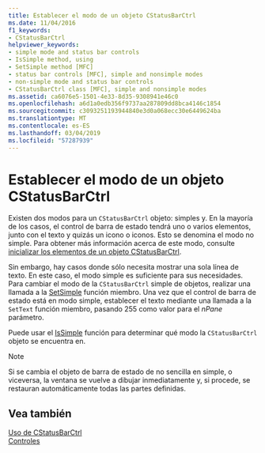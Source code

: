 ```yaml
---
title: Establecer el modo de un objeto CStatusBarCtrl
ms.date: 11/04/2016
f1_keywords:
- CStatusBarCtrl
helpviewer_keywords:
- simple mode and status bar controls
- IsSimple method, using
- SetSimple method [MFC]
- status bar controls [MFC], simple and nonsimple modes
- non-simple mode and status bar controls
- CStatusBarCtrl class [MFC], simple and nonsimple modes
ms.assetid: ca6076e5-1501-4e33-8d35-9308941e46c0
ms.openlocfilehash: a6d1a0edb356f9737aa287809dd8bca4146c1854
ms.sourcegitcommit: c3093251193944840e3d0a068ecc30e6449624ba
ms.translationtype: MT
ms.contentlocale: es-ES
ms.lasthandoff: 03/04/2019
ms.locfileid: "57287939"
---
```

# <a name="setting-the-mode-of-a-cstatusbarctrl-object"></a>Establecer el modo de un objeto CStatusBarCtrl

Existen dos modos para un `CStatusBarCtrl` objeto: simples y. En la mayoría de los casos, el control de barra de estado tendrá uno o varios elementos, junto con el texto y quizás un icono o iconos. Esto se denomina el modo no simple. Para obtener más información acerca de este modo, consulte [inicializar los elementos de un objeto CStatusBarCtrl](../mfc/initializing-the-parts-of-a-cstatusbarctrl-object.md).

Sin embargo, hay casos donde sólo necesita mostrar una sola línea de texto. En este caso, el modo simple es suficiente para sus necesidades. Para cambiar el modo de la `CStatusBarCtrl` simple de objetos, realizar una llamada a la [SetSimple](../mfc/reference/cstatusbarctrl-class.md#setsimple) función miembro. Una vez que el control de barra de estado está en modo simple, establecer el texto mediante una llamada a la `SetText` función miembro, pasando 255 como valor para el *nPane* parámetro.

Puede usar el [IsSimple](../mfc/reference/cstatusbarctrl-class.md#issimple) función para determinar qué modo la `CStatusBarCtrl` objeto se encuentra en.

> [!NOTE]
>  Si se cambia el objeto de barra de estado de no sencilla en simple, o viceversa, la ventana se vuelve a dibujar inmediatamente y, si procede, se restauran automáticamente todas las partes definidas.

## <a name="see-also"></a>Vea también

[Uso de CStatusBarCtrl](../mfc/using-cstatusbarctrl.md)<br/>
[Controles](../mfc/controls-mfc.md)

